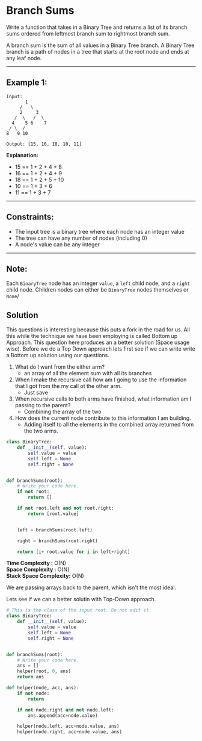 # Branch Sums

Write a function that takes in a Binary Tree and returns a list of its branch
sums ordered from leftmost branch sum to rightmost branch sum.

A branch sum is the sum of all values in a Binary Tree branch. A Binary Tree
branch is a path of nodes in a tree that starts at the root node and ends at any
leaf node.

---

## Example 1:

```
Input:
       1
     /   \
     2     3
   /  \   /  \
  4    5 6    7
 / \  /
8   9 10

Output: [15, 16, 18, 10, 11]
```

**Explanation:**

- 15 == 1 + 2 + 4 + 8
- 16 == 1 + 2 + 4 + 9
- 18 == 1 + 2 + 5 + 10
- 10 == 1 + 3 + 6
- 11 == 1 + 3 + 7

---

## Constraints:

- The input tree is a binary tree where each node has an integer value
- The tree can have any number of nodes (including 0)
- A node's value can be any integer

---

## Note:

Each `BinaryTree` node has an integer `value`, a `left` child node, and a
`right` child node. Children nodes can either be `BinaryTree` nodes themselves
or `None`/

## Solution

This questions is interesting because this puts a fork in the road for us. All
this while the technique we have been employing is called Bottom up Approach.
This question here produces an a better solution (Space usage wise). Before we
do a Top Down approach lets first see if we can write write a Bottom up solution
using our questions.

1. What do I want from the either arm?
   - an array of all the element sum with all its branches
2. When I make the recursive call how am I going to use the information that I
   got from the my call ot the other arm.
   - Just save
3. When recursive calls to both arms have finished, what information am I
   passing to the parent?
   - Combining the array of the two
4. How does the current node contribute to this information I am building.
   - Adding itself to all the elements in the combined array returned from the
     two arms.

```python
class BinaryTree:
    def __init__(self, value):
        self.value = value
        self.left = None
        self.right = None


def branchSums(root):
    # Write your code here.
    if not root:
        return []

    if not root.left and not root.right:
        return [root.value]


    left = branchSums(root.left)

    right = branchSums(root.right)

    return [i+ root.value for i in left+right]

```

**Time Complexity :** O(N) <br> **Space Complexity :** O(N) <br> **Stack Space
Complexity:** O(N)

We are passing arrays back to the parent, which isn't the most ideal.

Lets see if we can a better solutin with Top-Down approach.

```python
# This is the class of the input root. Do not edit it.
class BinaryTree:
    def __init__(self, value):
        self.value = value
        self.left = None
        self.right = None


def branchSums(root):
    # Write your code here.
    ans = []
    helper(root, 0, ans)
    return ans

def helper(node, acc, ans):
    if not node:
        return

    if not node.right and not node.left:
        ans.append(acc+node.value)

    helper(node.left, acc+node.value, ans)
    helper(node.right, acc+node.value, ans)

```
